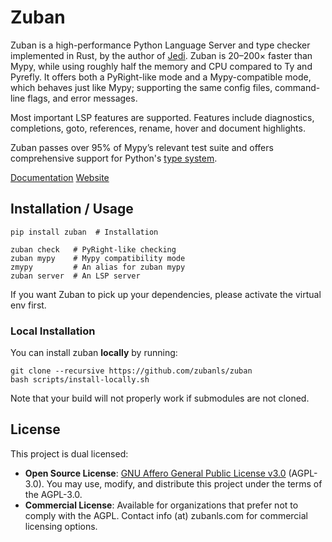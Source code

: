 # Zuban

Zuban is a high-performance Python Language Server and type checker implemented
in Rust, by the author of [Jedi](https://github.com/davidhalter/jedi).
Zuban is 20–200× faster than Mypy, while using roughly half the memory and CPU
compared to Ty and Pyrefly. It offers both a PyRight-like mode and a
Mypy-compatible mode, which behaves just like Mypy; supporting the same config
files, command-line flags, and error messages.

Most important LSP features are supported. Features include diagnostics,
completions, goto, references, rename, hover and document highlights.

Zuban passes over 95% of Mypy’s relevant test suite and offers comprehensive
support for Python's [type system](https://htmlpreview.github.io/?https://github.com/python/typing/blob/main/conformance/results/results.html).

[Documentation](https://docs.zubanls.com)
[Website](https://zubanls.com)

## Installation / Usage

```
pip install zuban  # Installation

zuban check   # PyRight-like checking
zuban mypy    # Mypy compatibility mode
zmypy         # An alias for zuban mypy
zuban server  # An LSP server
```

If you want Zuban to pick up your dependencies, please activate the virtual env first.

### Local Installation

You can install zuban **locally** by running:

```
git clone --recursive https://github.com/zubanls/zuban
bash scripts/install-locally.sh
```

Note that your build will not properly work if submodules are not cloned.

## License

This project is dual licensed:

- **Open Source License**: [GNU Affero General Public License v3.0](LICENSE) (AGPL-3.0).
  You may use, modify, and distribute this project under the terms of the AGPL-3.0.
- **Commercial License**: Available for organizations that prefer not to comply with the AGPL.
  Contact info (at) zubanls.com for commercial licensing options.
